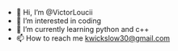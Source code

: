 - 👋 Hi, I’m @VictorLoucii
- 👀 I’m interested in coding
- 🌱 I’m currently learning python and c++
- 📫 How to reach me kwickslow30@gmail.com

<!---
VictorLoucii/VictorLoucii is a ✨ special ✨ repository because its `README.md` (this file) appears on your GitHub profile.
You can click the Preview link to take a look at your changes.
--->
